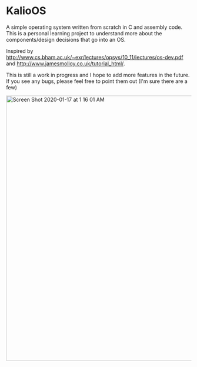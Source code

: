# KalioOS

A simple operating system written from scratch in C and assembly code. This is a personal learning project to understand more about the components/design decisions that go into an OS.

Inspired by http://www.cs.bham.ac.uk/~exr/lectures/opsys/10_11/lectures/os-dev.pdf and http://www.jamesmolloy.co.uk/tutorial_html/. 

This is still a work in progress and I hope to add more features in the future. If you see any bugs, please feel free to point them out (I'm sure there are a few)

<img width="721" alt="Screen Shot 2020-01-17 at 1 16 01 AM" src="https://user-images.githubusercontent.com/10374201/72588738-3f4ed600-38c7-11ea-9e45-614a20c11959.png">
